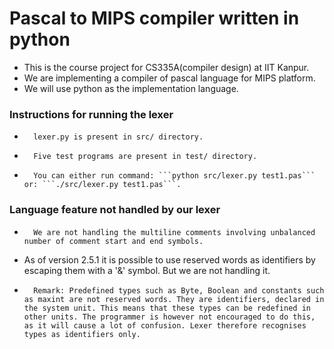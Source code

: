 Pascal to MIPS compiler written in python
=============================================

*	This is the course project for CS335A(compiler design) at IIT Kanpur.
*	We are implementing a compiler of pascal language for MIPS platform.
*	We will use python as the implementation language.


### Instructions for running the lexer
*       lexer.py is present in src/ directory.
*       Five test programs are present in test/ directory.
*       You can either run command: ```python src/lexer.py test1.pas``` or: ```./src/lexer.py test1.pas```.


### Language feature not handled by our lexer
*       We are not handling the multiline comments involving unbalanced number of comment start and end symbols.
*	As of version 2.5.1 it is possible to use reserved words as identifiers by escaping them with a '&' symbol. But we are not handling it.
*       Remark: Predefined types such as Byte, Boolean and constants such as maxint are not reserved words. They are identifiers, declared in the system unit. This means that these types can be redefined in other units. The programmer is however not encouraged to do this, as it will cause a lot of confusion. Lexer therefore recognises types as identifiers only.

